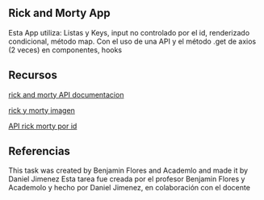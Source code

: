 ## Rick and Morty App
Esta App utiliza:
Listas y Keys, input no controlado por el id, renderizado condicional, método map. Con el uso de una API y el método .get de axios (2 veces) en componentes, hooks

## Recursos
[rick and morty API documentacion](https://rickandmortyapi.com/documentation/)

[rick y morty imagen](https://poptv.orange.es/wp-content/uploads/sites/3/2018/03/Rick-and-Morty-3p-1600x900.jpg)

[API rick morty por id](https://rickandmortyapi.com/api/location)

## Referencias
This task was created by Benjamin Flores and Academlo and made it by Daniel Jimenez
Esta tarea fue creada por el profesor Benjamin Flores y Academolo y hecho por Daniel Jimenez, en colaboración con el docente